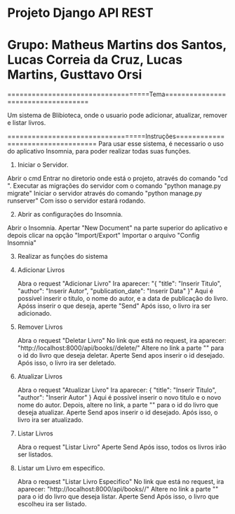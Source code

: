 # Projeto Django API REST
# Grupo: Matheus Martins dos Santos, Lucas Correia da Cruz, Lucas Martins, Gusttavo Orsi

===================================Tema===================================

 Um sistema de Blibioteca, onde o usuario pode adicionar, atualizar, remover e listar livros.

==================================Instruções==================================
Para usar esse sistema, é necessario o uso do aplicativo Insomnia, para poder realizar todas suas funções.

1. Iniciar o Servidor.

Abrir o cmd
Entrar no diretorio onde está o projeto, através do comando "cd <Insira o diretorio aqui>". 
Executar as migrações do servidor com o comando "python manage.py migrate"
Iniciar o servidor através do comando "python manage.py runserver"
Com isso o servidor estará rodando.

2. Abrir as configurações do Insomnia.

Abrir o Insomnia.
Apertar "New Document" na parte superior do aplicativo e depois clicar na opção "Import/Export"
Importar o arquivo "Config Insomnia"

3. Realizar as funções do sistema

  1. Adicionar Livros
     
     Abra o request "Adicionar Livro"
     Ira aparecer:
     "{
     "title": "Inserir Titulo",
     "author": "Inserir Autor",
     "publication_date": "Inserir Data"
     }"
     Aqui é possível inserir o titulo, o nome do autor, e a data de publicação do livro.
     Apóss inserir o que deseja, aperte "Send"
     Após isso, o livro ira ser adicionado.

  2. Remover Livros
      
     Abra o request "Deletar Livro"
     No link que está no request, ira aparecer: "http://localhost:8000/api/books/<id>/delete/"
     Altere no link a parte "<id>" para o id do livro que deseja deletar.
     Aperte Send apos inserir o id desejado.
     Após isso, o livro ira ser deletado.

  3. Atualizar Livros
      
     Abra o request "Atualizar Livro"
     Ira aparecer:
     {
     "title": "Inserir Titulo",
     "author": "Inserir Autor"
     }
     Aqui é possível inserir o novo titulo e o novo nome do autor.
     Depois, altere no link, a parte "<id>" para o id do livro que deseja atualizar.
     Aperte Send apos inserir o id desejado.
     Após isso, o livro ira ser atualizado.

  4. Listar Livros

     Abra o request "Listar Livro"
     Aperte Send
     Após isso, todos os livros irão ser listados.

  5. Listar um Livro em especifico.

     Abra o request "Listar Livro Especifico"
     No link que está no request, ira aparecer: "http://localhost:8000/api/books/<id>/"
     Altere no link a parte "<id>" para o id do livro que deseja listar.
     Aperte Send
     Após isso, o livro que escolheu ira ser listado.

 